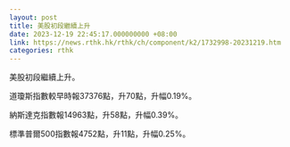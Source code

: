 ```yaml
---
layout: post
title: 美股初段繼續上升
date: 2023-12-19 22:45:17.000000000 +08:00
link: https://news.rthk.hk/rthk/ch/component/k2/1732998-20231219.htm
categories: rthk
---
```


美股初段繼續上升。

道瓊斯指數較早時報37376點，升70點，升幅0.19%。

納斯達克指數報14963點，升58點，升幅0.39%。

標準普爾500指數報4752點，升11點，升幅0.25%。

